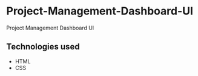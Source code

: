 # Project-Management-Dashboard-UI

Project Management Dashboard UI

## Technologies used

* HTML
* CSS
